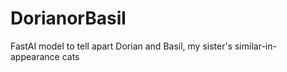 # DorianorBasil
FastAI model to tell apart Dorian and Basil, my sister's similar-in-appearance cats
